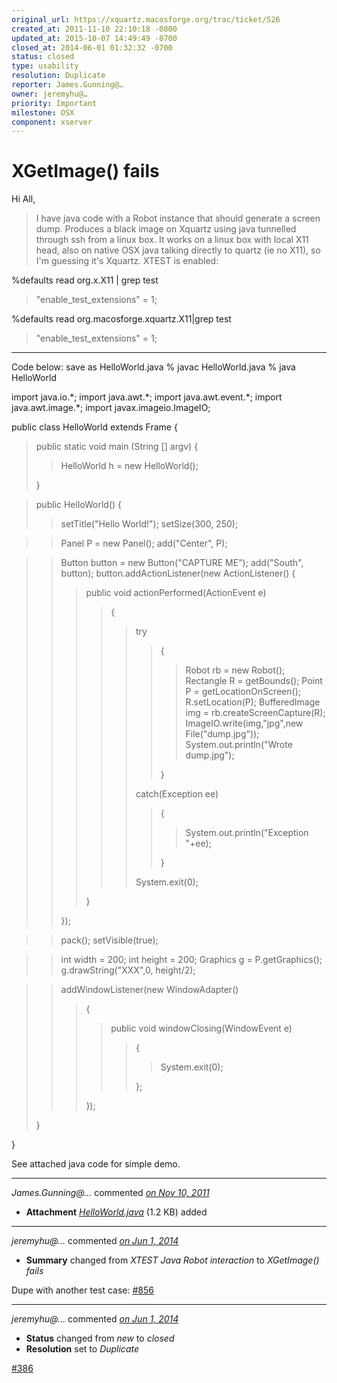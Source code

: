 ```yaml
---
original_url: https://xquartz.macosforge.org/trac/ticket/526
created_at: 2011-11-10 22:10:18 -0800
updated_at: 2015-10-07 14:49:49 -0700
closed_at: 2014-06-01 01:32:32 -0700
status: closed
type: usability
resolution: Duplicate
reporter: James.Gunning@…
owner: jeremyhu@…
priority: Important
milestone: OSX
component: xserver
---
```


XGetImage() fails
=================


Hi All,

> I have java code with a Robot instance that should generate a screen dump. Produces a black image on Xquartz using java tunnelled through ssh from a linux box. It works on a linux box with local X11 head, also on native OSX java talking directly to quartz (ie no X11), so I'm guessing it's Xquartz. XTEST is enabled:

%defaults read org.x.X11 | grep test

> "enable\_test\_extensions" = 1;

%defaults read org.macosforge.xquartz.X11|grep test

> "enable\_test\_extensions" = 1;

---

Code below: save as HelloWorld.java
% javac HelloWorld.java
% java HelloWorld

import java.io.\*;
import java.awt.\*;
import java.awt.event.\*;
import java.awt.image.\*;
import javax.imageio.ImageIO;

public class HelloWorld extends Frame
{

> public static void main (String \[\] argv)
> {
>
> > HelloWorld h = new HelloWorld();
>
> }

> public HelloWorld()
> {
>
> > setTitle("Hello World!");
> > setSize(300, 250);

> > Panel P = new Panel();
> > add("Center", P);

> > Button button = new Button("CAPTURE ME");
> > add("South", button);
> > button.addActionListener(new ActionListener() {
> >
> > > public void actionPerformed(ActionEvent e)
> > >
> > > > {
> > > >
> > > > > try
> > > > >
> > > > > > {
> > > > > >
> > > > > > > Robot rb = new Robot();
> > > > > > > Rectangle R = getBounds();
> > > > > > > Point P = getLocationOnScreen();
> > > > > > > R.setLocation(P);
> > > > > > > BufferedImage img = rb.createScreenCapture(R);
> > > > > > > ImageIO.write(img,"jpg",new File("dump.jpg"));
> > > > > > > System.out.println("Wrote dump.jpg");
> > > > > >
> > > > > > }
> > > > >
> > > > > catch(Exception ee)
> > > > >
> > > > > > {
> > > > > >
> > > > > > > System.out.println("Exception "+ee);
> > > > > >
> > > > > > }
> > > > >
> > > > > System.exit(0);
> > >
> > > }
> >
> > });

> > pack();
> > setVisible(true);

> > int width = 200;
> > int height = 200;
> > Graphics g = P.getGraphics();
> > g.drawString("XXX",0, height/2);

> > addWindowListener(new WindowAdapter()
> >
> > > {
> > >
> > > > public void windowClosing(WindowEvent e)
> > > >
> > > > > {
> > > > >
> > > > > > System.exit(0);
> > > > >
> > > > > };
> > >
> > > });
>
> }

}

See attached java code for simple demo.



---

*James.Gunning@…* commented *[on Nov 10, 2011](https://xquartz.macosforge.org/trac/attachment/ticket/526/HelloWorld.java "November 10, 2011 at 10:11 PM PST")*

-   **Attachment** *[HelloWorld.java](../attachment/ticket/526/HelloWorld.java)* (1.2 KB) added



---

*jeremyhu@…* commented *[on Jun 1, 2014](https://xquartz.macosforge.org/trac/ticket/526#comment:1 "June 1, 2014 at 1:07 AM PDT")*

-   **Summary** changed from *XTEST Java Robot interaction* to *XGetImage() fails*

Dupe with another test case: [\#⁠856](https://xquartz.macosforge.org/trac/ticket/856)



---

*jeremyhu@…* commented *[on Jun 1, 2014](https://xquartz.macosforge.org/trac/ticket/526#comment:2 "June 1, 2014 at 1:32 AM PDT")*

-   **Status** changed from *new* to *closed*
-   **Resolution** set to *Duplicate*

[\#⁠386](https://xquartz.macosforge.org/trac/ticket/386)



